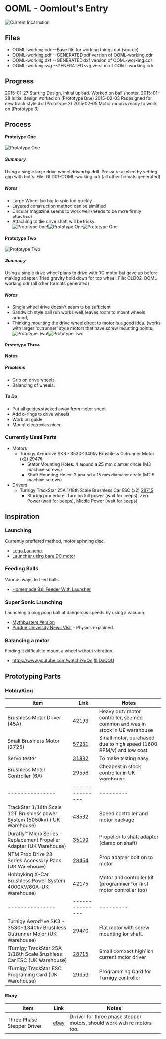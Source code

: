 # OOML - Oomlout's Entry

![Current Incarnation](OOML-working_420.jpg)

## Files

* OOML-working.cdr	--Base file for working things out (source)
* OOML-working.pdf	--GENERATED pdf version of OOML-working.cdr
* OOML-working.dxf	--GENERATED dxf version of OOML-working.cdr
* OOML-working.svg	--GENERATED svg version of OOML-working.cdr

## Progress

2015-01-27 Starting Design, initial upload. Worked on ball shooter.
2015-01-28 Initial design worked on (Prototype One)
2015-02-03 Redesigned for new track style did (Prototype 2)
2015-02-05 Motor mounts ready to work on (Prototype 3)

## Process
#### Prototype One
![Prototype One](OOML-prototype-01-01_420.jpg)  
##### Summary
Using a single large drive wheel driven by drill. Pressure applied by setting gap with bolts. 
File: OLD01-OOML-working.cdr (all other formats generated)
##### Notes
* Large Wheel too big to spin too quickly
* Layered construction method can be simlified
* Circular magazine seems to work well (needs to be more firmly attached)
* Attaching to the drive shaft will be tricky.   
![Prototype One](OOML-prototype-01-01_140.jpg)!![Prototype One](OOML-prototype-01-02_140.jpg)![Prototype One](OOML-prototype-01-03_140.jpg)

#### Prototype Two
![Prototype Two](OOML-prototype-02-01_420.jpg)  
##### Summary
Using a single drive wheel plans to drive with RC motor but gave up before making adapter. Tried gravity hold down for top wheel.
File: OLD02-OOML-working.cdr (all other formats generated)
##### Notes
* Single wheel drive doesn't seem to be sufficient
* Sandwich style ball run works well, leaves room to mount wheels around,
* Thinking mounting the drive wheel direct to motor is a good idea. (works with larger 'outrunner' style motors that have screw mounting points.     
![Prototype Two](OOML-prototype-02-01_140.jpg)!![Prototype Two](OOML-prototype-02-02_140.jpg)

#### Prototype Three

#### Notes
##### Problems
* Grip on drive wheels.
* Balancing of wheels.

##### To Do
* Put all guides stacked away from motor sheet
* Add o-rings to drive wheels
* Work on guide
* Mount electronics nicer.


### Currently Used Parts

* Motors
  * Turnigy Aerodrive SK3 - 3530-1340kv Brushless Outrunner Motor (x2)  [29470](http://www.hobbyking.co.uk/hobbyking/store/__29470__Turnigy_Aerodrive_SK3_3530_1340kv_Brushless_Outrunner_Motor_UK_Warehouse_.html)   
    * Stator Mounting Holes: 4 around a 25 mm diamter circle (M3 machine screws)    
	* Shaft Mounting Holes: 3 around a 15 mm diameter circle (M2.5 machine screws)    
* Drivers    
  * Turnigy TrackStar 25A 1/18th Scale Brushless Car ESC (x2) [28715](http://www.hobbyking.co.uk/hobbyking/store/__28715__Turnigy_TrackStar_25A_1_18th_Scale_Brushless_Car_ESC_UK_Warehouse_.html)    
      * Startup procedure: Turn on full power (wait for beeps), Zero Power (wait for beeps), Middle Power (wait for beeps).     

	

## Inspiration

### Launching
Currently preffered method, motor spinning disc.	
* [Lego Launcher](https://www.youtube.com/watch?v=IRtr5g4ApiQ)
* [Launcher using bare DC motor](https://www.youtube.com/watch?v=oGAJfsf9DJo)
	
### Feeding Balls
Various ways to feed balls.
* [Homemade Ball Feeder With Launcher](https://www.youtube.com/watch?v=HIMtHxMLO58) 

### Super Sonic Launching
Launching a ping pong ball at dangerous speeds by using a vacuum.
* [Mythbusters Version](https://www.youtube.com/watch?v=87Cpe4bJn0U) 
* [Purdue University News Visit](https://www.youtube.com/watch?v=YYNCGZCul1Q)  - Physics explained.

### Balancing a motor
Finding it difficult to mount a wheel without vibration.
* https://www.youtube.com/watch?v=QnjflLDxQQU

## Prototyping Parts

### HobbyKing 

| Item			| Link			| Notes
|---------------|---------------|---------
| Brushless Motor Driver (45A)|[42193](http://www.hobbyking.co.uk/hobbyking/store/uh_viewItem.asp?idProduct=42193)| Heavy duty motor controller, seemed common and was in stock in UK warehouse
| Small Brushless Motor (2725)|[57231](http://www.hobbyking.co.uk/hobbyking/store/uh_viewItem.asp?idProduct=57231)| Small motor, purchased due to high speed (1600 RPM/v) and low cost
| Servo tester 				  |[31882](http://www.hobbyking.co.uk/hobbyking/store/uh_viewItem.asp?idProduct=31882)| To make testing easy
| Brushless Motor Controller (6A)|[29556](http://www.hobbyking.co.uk/hobbyking/store/uh_viewItem.asp?idProduct=29556)| Cheapest in stock controller in UK warehouse 
|---------------|---------------|---------
|TrackStar 1/18th Scale 12T Brushless power System (5050kv) ( UK Warehouse)|[43532](http://www.hobbyking.com/hobbyking/store/__43532__TrackStar_1_18th_Scale_12T_Brushless_power_System_5050kv_UK_Warehouse_.html)| Speed controller and motor package
|Durafly™ Micro Series - Replacement Propeller Adapter (UK Warehouse)|[35199](http://www.hobbyking.com/hobbyking/store/__35199__Durafly_8482_Micro_Series_Replacement_Propeller_Adapter_UK_Warehouse_.html)|Propellor to shaft adapter (clamp on shaft)
|NTM Prop Drive 28 Series Accessory Pack (UK Warehouse)|[28454](http://www.hobbyking.com/hobbyking/store/__28454__NTM_Prop_Drive_28_Series_Accessory_Pack_UK_Warehouse_.html)|Prop adapter bolt on to motor
|Hobbyking X-Car Brushless Power System 4000KV/60A (UK Warehouse)|[42175](http://www.hobbyking.com/hobbyking/store/__42175__Hobbyking_X_Car_Brushless_Power_System_4000KV_60A_UK_Warehouse_.html)|Motor and controller kit (programmer for first motor controller too)
|---------------|---------------|---------
|Turnigy Aerodrive SK3 - 3530-1340kv Brushless Outrunner Motor (UK Warehouse)|[29470](http://www.hobbyking.co.uk/hobbyking/store/__29470__Turnigy_Aerodrive_SK3_3530_1340kv_Brushless_Outrunner_Motor_UK_Warehouse_.html)| Flat motor with screw mounting for shaft.
!Turnigy TrackStar 25A 1/18th Scale Brushless Car ESC (UK Warehouse)|[28715](http://www.hobbyking.co.uk/hobbyking/store/__28715__Turnigy_TrackStar_25A_1_18th_Scale_Brushless_Car_ESC_UK_Warehouse_.html)|Small compact high'ish current motor driver
!Turnigy TrackStar ESC Programing Card (UK Warehouse)|[29659](http://www.hobbyking.co.uk/hobbyking/store/__29659__Turnigy_TrackStar_ESC_Programing_Card_UK_Warehouse_.html)|Programming Card for Turnigy controller

### Ebay
| Item			| Link			| Notes
|---------------|---------------|---------
|Three Phase Stepper Driver|[ebay](http://www.ebay.co.uk/itm/CNC-3-Phase-Stepper-Motor-Driver-8-3A-3M860-for-Router-Mill-Engraving/261032431786?_trksid=p2045573.c100033.m2042&_trkparms=aid%3D111001%26algo%3DREC.SEED%26ao%3D1%26asc%3D20131017132637%26meid%3D26e5114eb5e944539a95eb8d47a47bbd%26pid%3D100033%26rk%3D1%26rkt%3D4%26sd%3D261032431786)| Drriver for three phase stepper motors, should work with rc motors too.


